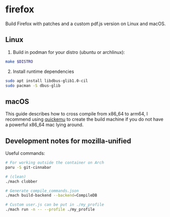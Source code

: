 # firefox
Build Firefox with patches and a custom pdf.js version on Linux and macOS.

## Linux
1. Build in podman for your distro (ubuntu or archlinux):
```bash
make $DISTRO
```

2. Install runtime dependencies
```bash
sudo apt install libdbus-glib1.0-cil
sudo pacman -S dbus-glib
```

## macOS
This guide describes how to cross compile from x86_64 to arm64, I recommend
using [quickemu](https://github.com/quickemu-project/quickemu) to create the
build machine if you do not have a powerful x86_64 mac lying around.


## Development notes for mozilla-unified
Useful commands:
```bash
# For working outside the container on Arch
paru -S git-cinnabar

# (clean)
./mach clobber

# Generate compile_commands.json
./mach build-backend --backend=CompileDB

# Custom user.js can be put in ./my_profile
./mach run -n -- --profile ./my_profile
```
